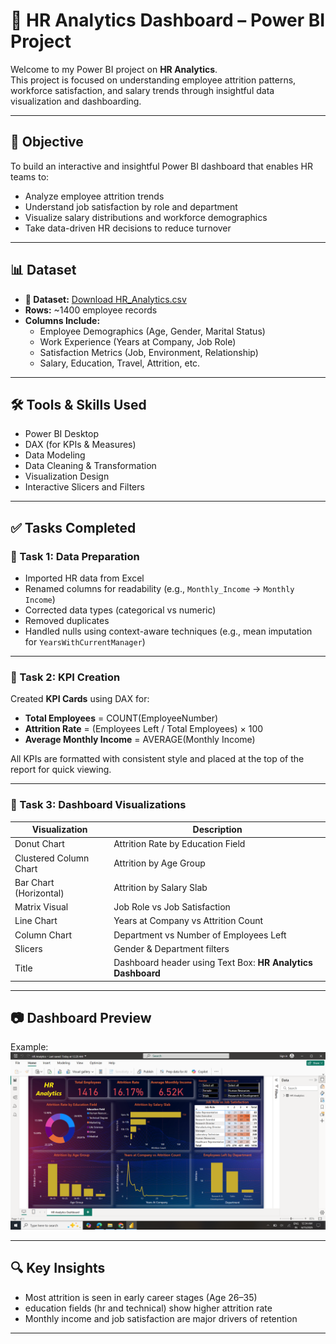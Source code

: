 # 💼 HR Analytics Dashboard – Power BI Project

Welcome to my Power BI project on **HR Analytics**.  
This project is focused on understanding employee attrition patterns, workforce satisfaction, and salary trends through insightful data visualization and dashboarding.

---

## 📌 Objective

To build an interactive and insightful Power BI dashboard that enables HR teams to:

- Analyze employee attrition trends
- Understand job satisfaction by role and department
- Visualize salary distributions and workforce demographics
- Take data-driven HR decisions to reduce turnover

---

## 📊 Dataset

- **📁 Dataset:** [Download HR_Analytics.csv](HR_Analytics.csv)
- **Rows:** ~1400 employee records  
- **Columns Include:**
  - Employee Demographics (Age, Gender, Marital Status)
  - Work Experience (Years at Company, Job Role)
  - Satisfaction Metrics (Job, Environment, Relationship)
  - Salary, Education, Travel, Attrition, etc.

---

## 🛠️ Tools & Skills Used

- Power BI Desktop
- DAX (for KPIs & Measures)
- Data Modeling
- Data Cleaning & Transformation
- Visualization Design
- Interactive Slicers and Filters

---

## ✅ Tasks Completed

### 🔹 Task 1: Data Preparation
- Imported HR data from Excel
- Renamed columns for readability (e.g., `Monthly_Income` → `Monthly Income`)
- Corrected data types (categorical vs numeric)
- Removed duplicates
- Handled nulls using context-aware techniques (e.g., mean imputation for `YearsWithCurrentManager`)

---

### 🔹 Task 2: KPI Creation
Created **KPI Cards** using DAX for:
- **Total Employees** = COUNT(EmployeeNumber)
- **Attrition Rate** = (Employees Left / Total Employees) × 100
- **Average Monthly Income** = AVERAGE(Monthly Income)

All KPIs are formatted with consistent style and placed at the top of the report for quick viewing.

---

### 🔹 Task 3: Dashboard Visualizations

| Visualization | Description |
|---------------|-------------|
| Donut Chart | Attrition Rate by Education Field |
| Clustered Column Chart | Attrition by Age Group |
| Bar Chart (Horizontal) | Attrition by Salary Slab |
| Matrix Visual | Job Role vs Job Satisfaction |
| Line Chart | Years at Company vs Attrition Count |
| Column Chart | Department vs Number of Employees Left |
| Slicers | Gender & Department filters |
| Title | Dashboard header using Text Box: **HR Analytics Dashboard** |

---

## 📷 Dashboard Preview

Example:  
![HR Dashboard Preview](hr_dashbaord.PNG)

---

## 🔍 Key Insights

- Most attrition is seen in early career stages (Age 26–35)
- education fields (hr and technical) show higher attrition rate
- Monthly income and job satisfaction are major drivers of retention

---



